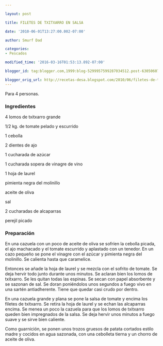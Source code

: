 ```yaml
---

layout: post

title: FILETES DE TXITXARRO EN SALSA

date: '2010-06-01T13:27:00.002-07:00'

author: Smurf Dad

categories:
- Pescados

modified_time: '2016-03-16T01:53:13.892-07:00'

blogger_id: tag:blogger.com,1999:blog-5299957599287034512.post-6305060768044533993

blogger_orig_url: http://recetas-desa.blogspot.com/2010/06/filetes-de-txitxarro-en-salsa.html
---
```


Para 4 personas.

<h3>Ingredientes</h3>

4 lomos de txitxarro grande

1/2 kg. de tomate pelado y escurrido

1 cebolla

2 dientes de ajo

1 cucharada de azúcar

1 cucharada sopera de vinagre de vino

1 hoja de laurel

pimienta negra del molinillo

aceite de oliva

sal

2 cucharadas de alcaparras

perejil picado

<h3>Preparación</h3>

En una cazuela con un poco de aceite de oliva se sofríen la cebolla picada, el ajo machacado y el tomate escurrido y aplastado con un tenedor. En un cazo pequeño se pone el vinagre con el azúcar y pimienta negra del molinillo. Se calienta hasta que caramelice.

Entonces se añade la hoja de laurel y se mezcla con el sofrito de tomate. Se deja hervir todo junto durante unos minutos. Se aclaran bien los lomos de txitxarro. Se les quitan todas las espinas. Se secan con papel absorbente y se sazonan de sal. Se doran poniéndolos unos segundos a fuego vivo en una sartén antiadherente. Tiene que quedar casi crudo por dentro.

En una cazuela grande y plana se pone la salsa de tomate y encima los filetes de txitxarro. Se retira la hoja de laurel y se echan las alcaparras encima. Se menea un poco la cazuela para que los lomos de txitxarro queden bien impregnados de la salsa. Se deja hervir unos minutos a fuego suave y se sirve bien caliente.

Como guarnición, se ponen unos trozos gruesos de patata cortados estilo madre y cocidos en agua sazonada, con una cebolleta tierna y un chorro de aceite de oliva.